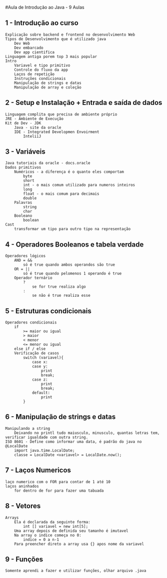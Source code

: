 #Aula de Introdução ao Java - 9 Aulas

## 1 - Introdução ao curso
    Explicação sobre backend e frontend no desenvolvimento Web
    Tipos de Desenvolvimento que é utilizado java
        Dev Web
        Dev embarcado
        Dev app cientifica
    Linguagem antiga porem top 3 mais popular
    Intro
        Variavel e tipo primitivo
        Controle do fluxo da app
        Laços de repetição
        Instruções condicionais
        Manipulação de strings e datas
        Manipulação de array e coleção

## 2 - Setup e Instalação + Entrada e saída de dados
    Linguagem complita que precisa de ambiente próprio
    JRE - Ambiente de Execução
    Kit de Dev - JDK
        Java - site da oracle
        IDE - Integrated Developmen Envoirment
            InteliiJ

## 3 - Variáveis
    Java tutoriais da oracle - docs.oracle
    Dados primitivos
        Numéricos - a diferença é o quanto eles comportam
            byte
            short
            int - o mais comum utilizado para numeros inteiros
            long
            float - o mais comum para decimais
            double
        Palavras
            string
            char
        Booleano
            boolean
    Cast 
        transformar um tipo para outro tipo na representação

## 4 - Operadores Booleanos e tabela verdade
    Operadores lógicos
        AND = &&
            só é true quando ambos operandos são true
        OR = || 
            só é true quando pelomenos 1 operando é true
        Operador ternário
            ?
                se for true realiza algo
            :
                se não é true realiza esse

## 5 - Estruturas condicionais
    Operadores condicionais
        if 
            >= maior ou igual
            > maior
            < menor
            <= menor ou igual
        else if / else
        Verificação de casos
            switch (variavel){
                case x:
                case y:
                    print
                    break;
                case z:
                    print
                    break;
                default:
                    print
            }

## 6 - Manipulação de strings e datas
    Manipulando a string
        Deixando no printl tudo maiusculo, minusculo, quantas letras tem, verificar igualdade com outra string.
    ISO 8601 - Define como informar uma data, é padrão do java no @LocalDate
        import java.time.LocalDate;
        classe = LocalDate <variavel> = LocalDate.now();

## 7 - Laços Numericos 
    laço numerico com o FOR para contar de 1 até 10
    laços aninhados 
        for dentro de for para fazer uma tabuada

## 8 - Vetores
    Arrays 
        Ela é declarada da seguinte forma:
            int [] variavel = new int[5];
        Uma array depois de definida seu tamanho é imutavel
        Na array o indice começa no 0: 
            indice = 0 a n-1
        Para preencher direto a array usa {} apos nome da variavel

## 9 - Funções
    Somente aprendi a fazer e utilizar funções, olhar arquivo .java